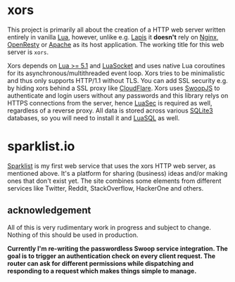 # xors

This project is primarily all about the creation of a HTTP web server written entirely in vanilla [Lua](http://lua.org), however, unlike e.g. [Lapis](https://leafo.net/lapis) it **doesn't** rely on [Nginx](http://nginx.com), [OpenResty](http://openresty.org) or [Apache](https://httpd.apache.org/docs/trunk/mod/mod_lua.html) as its host application. The working title for this web server is `xors`.

Xors depends on [Lua >= 5.1](https://www.lua.org/manual/5.1/manual.html) and [LuaSocket](http://w3.impa.br/~diego/software/luasocket) and uses native Lua coroutines for its asynchronous/multithreaded event loop. Xors tries to be minimalistic and thus only supports HTTP/1.1 without TLS. You can add SSL security e.g. by hiding xors behind a SSL proxy like [CloudFlare](https://www.cloudflare.com). Xors uses [SwoopJS](https://swoopnow.com) to authenticate and login users without any passwords and this library relys on HTTPS connections from the server, hence [LuaSec](https://github.com/brunoos/luasec) is required as well, regardless of a reverse proxy. All data is stored across various [SQLite3](https://www.sqlite.org) databases, so you will need to install it and [LuaSQL](https://keplerproject.github.io/luasql) as well.


#  sparklist.io

[Sparklist](https://sparklist.io) is my first web service that uses the xors HTTP web server, as mentioned above. It's a platform for sharing \(business\) ideas and/or making ones that don't exist yet. The site combines some elements from different services like Twitter, Reddit, StackOverflow, HackerOne and others.


## acknowledgement

All of this is very rudimentary work in progress and subject to change. Nothing of this should be used in production.

**Currently I'm re-writing the passwordless Swoop service integration. The goal is to trigger an authentication check on every client request. The router can ask for different permissions while dispatching and responding to a request which makes things simple to manage.**
